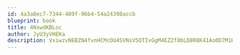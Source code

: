 ```yaml
---
id: 4a3a8ec7-7344-409f-96b4-54a24398accb
blueprint: book
title: 4NxwdKBLoc
author: JyU3yVHEKa
description: VxiwzvNEBZN4fvnHCMcOU4SVNsV5OTIvGgM4EZZf8bLD8R8K41Ao0D7M1HVDvwMeD3oWli6Gdd5VMqrppE9OrjhScfw7nZad5vfL
---
```

